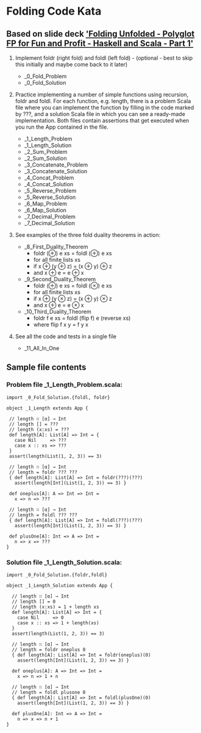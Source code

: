 
# Folding Code Kata

## Based on slide deck ['Folding Unfolded - Polyglot FP for Fun and Profit - Haskell and Scala - Part 1'](https://www.slideshare.net/pjschwarz/folding-unfolded-polyglot-fp-for-fun-and-profit-haskell-and-scala)

1. Implement foldr (right fold) and foldl (left fold) - (optional - best to skip this initially and maybe come back to it later)
   * _0_Fold_Problem
   * _0_Fold_Solution
2. Practice implementing a number of simple functions using recursion, foldr and foldl. For each function, e.g. length, there is a problem Scala file where you can implement the function by filling in the code marked by ???, and a solution Scala file in which you can see a ready-made implementation. Both files contain assertions that get executed when you run the App contained in the file. 
   * _1_Length_Problem
   * _1_Length_Solution
   * _2_Sum_Problem
   * _2_Sum_Solution
   * _3_Concatenate_Problem
   * _3_Concatenate_Solution
   * _4_Concat_Problem
   * _4_Concat_Solution
   * _5_Reverse_Problem
   * _5_Reverse_Solution
   * _6_Map_Problem
   * _6_Map_Solution
   * _7_Decimal_Problem
   * _7_Decimal_Solution   
3. See examples of the three fold duality theorems in action:                  
   * _8_First_Duality_Theorem
      * foldr (⊕) e xs = foldl (⊕) e xs 
      * for all finite lists xs
      * if x ⊕ (y ⊕ z)  = (x ⊕ y) ⊕ z 
      * and x ⊕ e = e ⊕ x
   * _9_Second_Duality_Theorem
      * foldr (⊕) e xs = foldl (⊗) e xs 
      * for all finite lists xs
      * if x ⊕ (y ⊗ z)  = (x ⊕ y) ⊗ z 
      * and x ⊕ e = e ⊗ x
   * _10_Third_Duality_Theorem 
      * foldr f e xs = foldl (flip f) e (reverse xs) 
      * where flip f x y = f y x                 
 
4. See all the code and tests in a single file

   * _11_All_In_One
    
## Sample file contents
### Problem file _1_Length_Problem.scala:
 
 ```
import _0_Fold_Solution.{foldl, foldr}

object _1_Length extends App {

  // length ∷ [α] → Int
  // length [] = ???
  // length (x:xs) = ???   
  def length[A]: List[A] => Int = {
    case Nil     => ???
    case x :: xs => ???
  }
  assert(length(List(1, 2, 3)) == 3)
  
  // length ∷ [α] → Int
  // length = foldr ??? ???
  { def length[A]: List[A] => Int = foldr(???)(???)
    assert(length[Int](List(1, 2, 3)) == 3) }
  
  def oneplus[A]: A => Int => Int =
    x => n => ???
  
  // length ∷ [α] → Int
  // length = foldl ??? ???
  { def length[A]: List[A] => Int = foldl(???)(???)
    assert(length[Int](List(1, 2, 3)) == 3) }
  
  def plusOne[A]: Int => A => Int =
    n => x => ???
}
 ```

### Solution file _1_Length_Solution.scala:

```
import _0_Fold_Solution.{foldr,foldl}

object _1_Length_Solution extends App {

  // length ∷ [α] → Int
  // length [] = 0
  // length (x:xs) = 1 + length xs
  def length[A]: List[A] => Int = {
    case Nil     => 0
    case x :: xs => 1 + length(xs)
  }
  assert(length(List(1, 2, 3)) == 3)

  // length ∷ [α] → Int
  // length = foldr oneplus 0
  { def length[A]: List[A] => Int = foldr(oneplus)(0)
    assert(length[Int](List(1, 2, 3)) == 3) }

  def oneplus[A]: A => Int => Int =
    x => n => 1 + n

  // length ∷ [α] → Int
  // length = foldl plusone 0
  { def length[A]: List[A] => Int = foldl(plusOne)(0)
    assert(length[Int](List(1, 2, 3)) == 3) }

  def plusOne[A]: Int => A => Int =
    n => x => n + 1
}
```